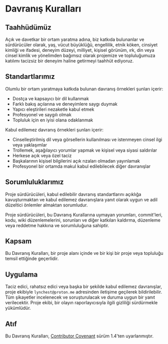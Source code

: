 # Davranış Kuralları

## Taahhüdümüz

Açık ve davetkar bir ortam yaratma adına, biz katkıda bulunanlar ve sürdürücüler olarak, yaş, vücut büyüklüğü, engellilik, etnik köken, cinsiyet kimliği ve ifadesi, deneyim düzeyi, milliyet, kişisel görünüm, ırk, din veya cinsel kimlik ve yönelimden bağımsız olarak projemize ve topluluğumuza katılımı tacizsiz bir deneyim haline getirmeyi taahhüt ediyoruz.

## Standartlarımız

Olumlu bir ortam yaratmaya katkıda bulunan davranış örnekleri şunları içerir:

*   Dostça ve kapsayıcı bir dil kullanmak
*   Farklı bakış açılarına ve deneyimlere saygı duymak
*   Yapıcı eleştirileri nezaketle kabul etmek
*   Profesyonel ve saygılı olmak
*   Topluluk için en iyisi olana odaklanmak

Kabul edilemez davranış örnekleri şunları içerir:

*   Cinselleştirilmiş dil veya görsellerin kullanılması ve istenmeyen cinsel ilgi veya yaklaşımlar
*   Trollemek, aşağılayıcı yorumlar yapmak ve kişisel veya siyasi saldırılar
*   Herkese açık veya özel taciz
*   Başkalarının kişisel bilgilerini açık rızaları olmadan yayınlamak
*   Profesyonel bir ortamda makul kabul edilebilecek diğer davranışlar

## Sorumluluklarımız

Proje sürdürücüleri, kabul edilebilir davranış standartlarını açıklığa kavuşturmaktan ve kabul edilemez davranışlara yanıt olarak uygun ve adil düzeltici önlemler almaktan sorumludur.

Proje sürdürücüleri, bu Davranış Kurallarına uymayan yorumları, commit'leri, kodu, wiki düzenlemelerini, sorunları ve diğer katkıları kaldırma, düzenleme veya reddetme hakkına ve sorumluluğuna sahiptir.

## Kapsam

Bu Davranış Kuralları, bir proje alanı içinde ve bir kişi bir proje veya topluluğu temsil ettiğinde geçerlidir.

## Uygulama

Taciz edici, rahatsız edici veya başka bir şekilde kabul edilemez davranışlar, proje ekibiyle `lynchest@proton.me` adresinden iletişime geçilerek bildirilebilir. Tüm şikayetler incelenecek ve soruşturulacak ve duruma uygun bir yanıt verilecektir. Proje ekibi, bir olayın raporlayıcısıyla ilgili gizliliği sürdürmekle yükümlüdür.

## Atıf

Bu Davranış Kuralları, [Contributor Covenant](https://www.contributor-covenant.org) sürüm 1.4'ten uyarlanmıştır.
